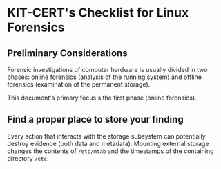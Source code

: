 # KIT-CERT's Checklist for Linux Forensics

## Preliminary Considerations

Forensic investigations of computer hardware is usually divided in two phases:
online forensics (analysis of the running system) and offline forensics
(examination of the permanent storage).

This document's primary focus s the first phase (online forensics).

## Find a proper place to store your finding

Every action that interacts with the storage subsystem can potentially destroy
evidence (both data and metadata). Mounting external storage changes the
contents of `/etc/mtab` and the timestamps of the containing directory `/etc`.
